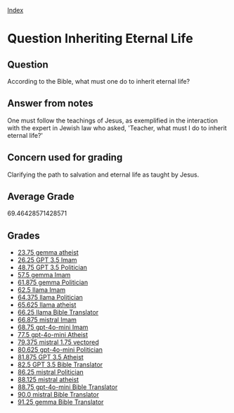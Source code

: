 
[Index](../../index.md)
# Question Inheriting Eternal Life
## Question
According to the Bible, what must one do to inherit eternal life?

## Answer from notes
One must follow the teachings of Jesus, as exemplified in the interaction with the expert in Jewish law who asked, 'Teacher, what must I do to inherit eternal life?'

## Concern used for grading
Clarifying the path to salvation and eternal life as taught by Jesus.

## Average Grade
69.46428571428571

## Grades
 * [23.75 gemma atheist](../answers/gemma_atheist/Inheriting_Eternal_Life.md)
 * [26.25 GPT 3.5 Imam](../answers/GPT_3.5_Imam/Inheriting_Eternal_Life.md)
 * [48.75 GPT 3.5 Politician](../answers/GPT_3.5_Politician/Inheriting_Eternal_Life.md)
 * [57.5 gemma Imam](../answers/gemma_Imam/Inheriting_Eternal_Life.md)
 * [61.875 gemma Politician](../answers/gemma_Politician/Inheriting_Eternal_Life.md)
 * [62.5 llama Imam](../answers/llama_Imam/Inheriting_Eternal_Life.md)
 * [64.375 llama Politician](../answers/llama_Politician/Inheriting_Eternal_Life.md)
 * [65.625 llama atheist](../answers/llama_atheist/Inheriting_Eternal_Life.md)
 * [66.25 llama Bible Translator](../answers/llama_Bible_Translator/Inheriting_Eternal_Life.md)
 * [66.875 mistral Imam](../answers/mistral_Imam/Inheriting_Eternal_Life.md)
 * [68.75 gpt-4o-mini Imam](../answers/gpt-4o-mini_Imam/Inheriting_Eternal_Life.md)
 * [77.5 gpt-4o-mini Atheist](../answers/gpt-4o-mini_Atheist/Inheriting_Eternal_Life.md)
 * [79.375 mistral 1.75 vectored](../answers/mistral_1.75_vectored/Inheriting_Eternal_Life.md)
 * [80.625 gpt-4o-mini Politician](../answers/gpt-4o-mini_Politician/Inheriting_Eternal_Life.md)
 * [81.875 GPT 3.5 Atheist](../answers/GPT_3.5_Atheist/Inheriting_Eternal_Life.md)
 * [82.5 GPT 3.5 Bible Translator](../answers/GPT_3.5_Bible_Translator/Inheriting_Eternal_Life.md)
 * [86.25 mistral Politician](../answers/mistral_Politician/Inheriting_Eternal_Life.md)
 * [88.125 mistral atheist](../answers/mistral_atheist/Inheriting_Eternal_Life.md)
 * [88.75 gpt-4o-mini Bible Translator](../answers/gpt-4o-mini_Bible_Translator/Inheriting_Eternal_Life.md)
 * [90.0 mistral Bible Translator](../answers/mistral_Bible_Translator/Inheriting_Eternal_Life.md)
 * [91.25 gemma Bible Translator](../answers/gemma_Bible_Translator/Inheriting_Eternal_Life.md)
